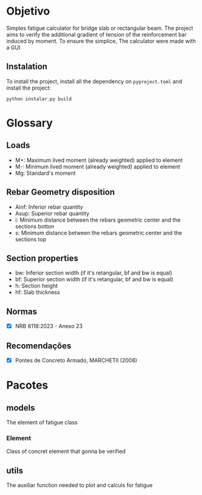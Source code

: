 # Objetivo

Simples fatigue calculator for bridge slab or rectangular beam. The project aims to verify the additional gradient of tension of the reinforcement bar induced by moment. To ensure the simplice, The calculator were made with a GUI 

## Instalation
To install the project, install all the dependency on `pyproject.toml` and install the project:

```
python instalar.py build
```

# Glossary


## Loads
 - M+: Maximum lived moment (already weighted) applied to element 
 - M-: Minimum  lived moment (already weighted) applied to element
 - Mg: Standard's moment

## Rebar Geometry disposition 

- Ainf: Inferior rebar quantity
- Asup: Superior rebar quantity
- i: Minimum distance between the rebars geometric center and the sections botton
- s: Minimum distance between the rebars geometric center and the sections top


## Section properties

- bw: Inferior section width (if it's retangular, bf and bw is equal)
- bf: Superior section width (if it's retangular, bf and bw is equal)
- h: Section height
- hf: Slab thickness 


## Normas 

- [x] NRB 6118:2023 - Anexo 23

## Recomendações

- [x] Pontes de Concreto Armado, MARCHETII (2008)

# Pacotes

## models

The element of fatigue class

### Element

Class of concret element that gonna be verified

## utils

The auxiliar function needed to plot and calculs for fatigue


